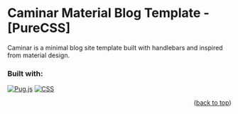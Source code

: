 <!-- TOP OF THE PAGE LINK -->
<a id="readme-top"></a>

# Caminar Material Blog Template - [PureCSS]

Caminar is a minimal blog site template built with handlebars and inspired from material design.

### Built with:
[![Pug.js][Pug.js]][Pug-url]  [![CSS][Css.css]][Css-url]

<p align="right">(<a href="#readme-top">back to top</a>)</p>

<!-- MARKDOWN LINKS & IMAGES -->
<!-- https://www.markdownguide.org/basic-syntax/#reference-style-links -->
[Pug.js]: https://img.shields.io/badge/Pug-EFCCA3?style=for-the-badge&logo=pug&logoColor=56332B
[Pug-url]: https://pugjs.org/
[Css.css]: https://img.shields.io/badge/Css3-1572B6?style=for-the-badge&logo=css3&logoColor=FFFFFF
[Css-url]: https://www.w3.org/Style/CSS/Overview.en.html